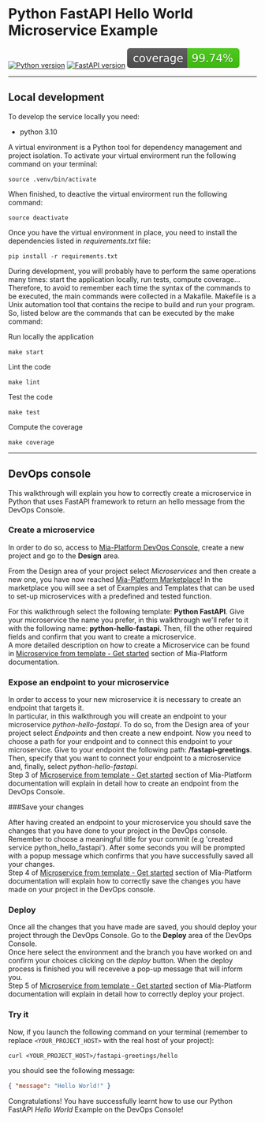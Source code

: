 # Python FastAPI Hello World Microservice Example

[![Python
version](https://img.shields.io/badge/python-v3.10-blue)](.coverage/html/index.html)
[![FastAPI
version](https://img.shields.io/badge/fastapi-v0.78.0-blue)](.coverage/html/index.html)
[![Coverage](.badges/coverage-badge.svg)](.coverage/html/index.html)

---

## Local development

To develop the service locally you need:

- python 3.10

A virtual environment is a Python tool for dependency management and project
isolation. To activate your virtual envirorment run the following command on
your terminal:

```shell
source .venv/bin/activate
```

When finished, to deactive the virtual envirorment run the following
command:

```shell
source deactivate
```

Once you have the virtual environment in place, you need to install the
dependencies listed in *requirements.txt* file:

```shell
pip install -r requirements.txt
```

During development, you will probably have to perform the same operations many
times: start the application locally, run tests, compute coverage... Therefore,
to avoid to remember each time the syntax of the commands to be executed, the
main commands were collected in a Makafile. Makefile is a Unix automation tool
that contains the recipe to build and run your program. So, listed below are the
commands that can be executed by the make command:

Run locally the application
```shell
make start
```

Lint the code
```shell
make lint
```

Test the code
```shell
make test
```

Compute the coverage
```shell
make coverage
```

---

## DevOps console

This walkthrough will explain you how to correctly create a microservice in Python that uses FastAPI framework to return an hello message from the DevOps Console.

### Create a microservice

In order to do so, access to [Mia-Platform DevOps Console](https://console.cloud.mia-platform.eu/login), create a new project and go to the **Design** area.

From the Design area of your project select _Microservices_ and then create a new one, you have now reached [Mia-Platform Marketplace](https://docs.mia-platform.eu/development_suite/api-console/api-design/marketplace/)!
In the marketplace you will see a set of Examples and Templates that can be used to set-up microservices with a predefined and tested function.

For this walkthrough select the following template: **Python FastAPI**.
Give your microservice the name you prefer, in this walkthrough we'll refer to it with the following name: **python-hello-fastapi**. Then, fill the other required fields and confirm that you want to create a microservice.  
A more detailed description on how to create a Microservice can be found in [Microservice from template - Get started](https://docs.mia-platform.eu/development_suite/api-console/api-design/custom_microservice_get_started/#2-service-creation) section of Mia-Platform documentation.

### Expose an endpoint to your microservice

In order to access to your new microservice it is necessary to create an endpoint that targets it.  
In particular, in this walkthrough you will create an endpoint to your microservice *python-hello-fastapi*. To do so, from the Design area of your project select _Endpoints_ and then create a new endpoint.
Now you need to choose a path for your endpoint and to connect this endpoint to your microservice. Give to your endpoint the following path: **/fastapi-greetings**. Then, specify that you want to connect your endpoint to a microservice and, finally, select *python-hello-fastapi*.  
Step 3 of [Microservice from template - Get started](https://docs.mia-platform.eu/development_suite/api-console/api-design/custom_microservice_get_started/#3-creating-the-endpoint) section of Mia-Platform documentation will explain in detail how to create an endpoint from the DevOps Console.

###Save your changes

After having created an endpoint to your microservice you should save the changes that you have done to your project in the DevOps console.  
Remember to choose a meaningful title for your commit (e.g 'created service python_hello_fastapi'). After some seconds you will be prompted with a popup message which confirms that you have successfully saved all your changes.  
Step 4 of [Microservice from template - Get started](https://docs.mia-platform.eu/development_suite/api-console/api-design/custom_microservice_get_started/#4-save-the-project) section of Mia-Platform documentation will explain how to correctly save the changes you have made on your project in the DevOps console.

### Deploy

Once all the changes that you have made are saved, you should deploy your project through the DevOps Console. Go to the **Deploy** area of the DevOps Console.  
Once here select the environment and the branch you have worked on and confirm your choices clicking on the *deploy* button. When the deploy process is finished you will receveive a pop-up message that will inform you.  
Step 5 of [Microservice from template - Get started](https://docs.mia-platform.eu/development_suite/api-console/api-design/custom_microservice_get_started/#5-deploy-the-project-through-the-api-console) section of Mia-Platform documentation will explain in detail how to correctly deploy your project.

### Try it

Now, if you launch the following command on your terminal (remember to replace `<YOUR_PROJECT_HOST>` with the real host of your project):

```shell
curl <YOUR_PROJECT_HOST>/fastapi-greetings/hello
```

you should see the following message:

```json
{ "message": "Hello World!" }
```

Congratulations! You have successfully learnt how to use our Python FastAPI _Hello World_ Example on the DevOps Console!